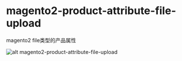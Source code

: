 # magento2-product-attribute-file-upload
magento2 file类型的产品属性

![alt magento2-product-attribute-file-upload](http://p2rcp4d98.bkt.clouddn.com/Jietu20180118-233705.png)
